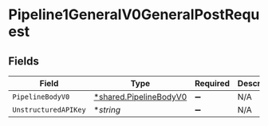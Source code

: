 # Pipeline1GeneralV0GeneralPostRequest


## Fields

| Field                                                           | Type                                                            | Required                                                        | Description                                                     |
| --------------------------------------------------------------- | --------------------------------------------------------------- | --------------------------------------------------------------- | --------------------------------------------------------------- |
| `PipelineBodyV0`                                                | [*shared.PipelineBodyV0](../../models/shared/pipelinebodyv0.md) | :heavy_minus_sign:                                              | N/A                                                             |
| `UnstructuredAPIKey`                                            | **string*                                                       | :heavy_minus_sign:                                              | N/A                                                             |